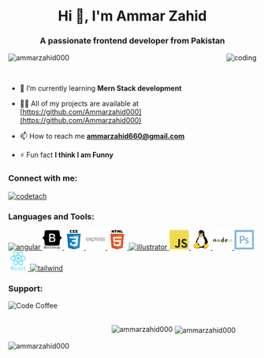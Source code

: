 <h1 align="center">Hi 👋, I'm Ammar Zahid</h1>
<h3 align="center">A passionate frontend developer from Pakistan</h3>

<img align="right" alt="coding" src="https://www.google.com/url?sa=i&url=https%3A%2F%2Fin.pinterest.com%2Fpin%2F126663808259169690%2F&psig=AOvVaw26psKBLG2u7u1_pkOt8hpq&ust=1680778540134000&source=images&cd=vfe&ved=0CA8QjRxqFwoTCMju6ZDKkv4CFQAAAAAdAAAAABAJ">

<p align="left"> <img src="https://komarev.com/ghpvc/?username=ammarzahid000&label=Profile%20views&color=0e75b6&style=flat" alt="ammarzahid000" /> </p>

<p align="left"> <a href="https://twitter.com/" target="blank"><img src="https://img.shields.io/twitter/follow/?logo=twitter&style=for-the-badge" alt="" /></a> </p>

- 🌱 I’m currently learning **Mern Stack development**

- 👨‍💻 All of my projects are available at [https://github.com/Ammarzahid000](https://github.com/Ammarzahid000)

- 📫 How to reach me **ammarzahid660@gmail.com**

- ⚡ Fun fact **I think I am Funny**

<h3 align="left">Connect with me:</h3>
<p align="left">
<a href="https://www.youtube.com/c/codetach" target="blank"><img align="center" src="https://raw.githubusercontent.com/rahuldkjain/github-profile-readme-generator/master/src/images/icons/Social/youtube.svg" alt="codetach" height="30" width="40" /></a>
</p>

<h3 align="left">Languages and Tools:</h3>
<p align="left"> <a href="https://angular.io" target="_blank" rel="noreferrer"> <img src="https://angular.io/assets/images/logos/angular/angular.svg" alt="angular" width="40" height="40"/> </a> <a href="https://getbootstrap.com" target="_blank" rel="noreferrer"> <img src="https://raw.githubusercontent.com/devicons/devicon/master/icons/bootstrap/bootstrap-plain-wordmark.svg" alt="bootstrap" width="40" height="40"/> </a> <a href="https://www.w3schools.com/css/" target="_blank" rel="noreferrer"> <img src="https://raw.githubusercontent.com/devicons/devicon/master/icons/css3/css3-original-wordmark.svg" alt="css3" width="40" height="40"/> </a> <a href="https://expressjs.com" target="_blank" rel="noreferrer"> <img src="https://raw.githubusercontent.com/devicons/devicon/master/icons/express/express-original-wordmark.svg" alt="express" width="40" height="40"/> </a> <a href="https://www.w3.org/html/" target="_blank" rel="noreferrer"> <img src="https://raw.githubusercontent.com/devicons/devicon/master/icons/html5/html5-original-wordmark.svg" alt="html5" width="40" height="40"/> </a> <a href="https://www.adobe.com/in/products/illustrator.html" target="_blank" rel="noreferrer"> <img src="https://www.vectorlogo.zone/logos/adobe_illustrator/adobe_illustrator-icon.svg" alt="illustrator" width="40" height="40"/> </a> <a href="https://developer.mozilla.org/en-US/docs/Web/JavaScript" target="_blank" rel="noreferrer"> <img src="https://raw.githubusercontent.com/devicons/devicon/master/icons/javascript/javascript-original.svg" alt="javascript" width="40" height="40"/> </a> <a href="https://www.linux.org/" target="_blank" rel="noreferrer"> <img src="https://raw.githubusercontent.com/devicons/devicon/master/icons/linux/linux-original.svg" alt="linux" width="40" height="40"/> </a> <a href="https://nodejs.org" target="_blank" rel="noreferrer"> <img src="https://raw.githubusercontent.com/devicons/devicon/master/icons/nodejs/nodejs-original-wordmark.svg" alt="nodejs" width="40" height="40"/> </a> <a href="https://www.photoshop.com/en" target="_blank" rel="noreferrer"> <img src="https://raw.githubusercontent.com/devicons/devicon/master/icons/photoshop/photoshop-line.svg" alt="photoshop" width="40" height="40"/> </a> <a href="https://reactjs.org/" target="_blank" rel="noreferrer"> <img src="https://raw.githubusercontent.com/devicons/devicon/master/icons/react/react-original-wordmark.svg" alt="react" width="40" height="40"/> </a> <a href="https://tailwindcss.com/" target="_blank" rel="noreferrer"> <img src="https://www.vectorlogo.zone/logos/tailwindcss/tailwindcss-icon.svg" alt="tailwind" width="40" height="40"/> </a> </p>

<h3 align="left">Support:</h3>
<p><a href="https://www.buymeacoffee.com/Code Coffee"> <img align="left" src="https://cdn.buymeacoffee.com/buttons/v2/default-yellow.png" height="50" width="210" alt="Code Coffee" /></a></p><br><br>

<p><img align="left" src="https://github-readme-stats.vercel.app/api/top-langs?username=ammarzahid000&show_icons=true&locale=en&layout=compact" alt="ammarzahid000" /></p>

<p>&nbsp;<img align="center" src="https://github-readme-stats.vercel.app/api?username=ammarzahid000&show_icons=true&locale=en" alt="ammarzahid000" /></p>

<p><img align="center" src="https://github-readme-streak-stats.herokuapp.com/?user=ammarzahid000&" alt="ammarzahid000" /></p>

